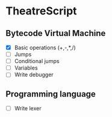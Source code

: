# TheatreScript

## Bytecode Virtual Machine

- [X] Basic operations (+,-,*,/)
- [ ] Jumps
- [ ] Conditional jumps
- [ ] Variables
- [ ] Write debugger

## Programming language

- [ ] Write lexer